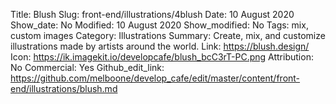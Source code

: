 Title: Blush
Slug: front-end/illustrations/4blush
Date: 10 August 2020
Show_date: No
Modified: 10 August 2020
Show_modified: No
Tags: mix, custom images
Category: Illustrations
Summary: Create, mix, and customize illustrations made by artists around the world.
Link: https://blush.design/
Icon: https://ik.imagekit.io/developcafe/blush_bcC3rT-PC.png
Attribution: No
Commercial: Yes
Github_edit_link: https://github.com/melboone/develop_cafe/edit/master/content/front-end/illustrations/blush.md